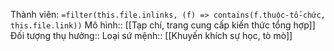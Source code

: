 Thành viên: `=filter(this.file.inlinks, (f) => contains(f.thuộc-tổ-chức, this.file.link))`
Mô hình:: [[Tạp chí, trang cung cấp kiến thức tổng hợp]]
Đối tượng thụ hưởng:: 
Loại sứ mệnh:: [[Khuyến khích sự học, tò mò]]
